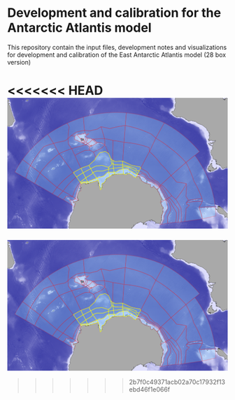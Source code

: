 # Development and calibration for the Antarctic Atlantis model
This repository contain the input files, development notes and visualizations for development and calibration of the East Antarctic Atlantis model (28 box version)

<<<<<<< HEAD
![polygon structure for 28 box model](./atlantis_socean_Lightblue.png)
=======
![polygon structure for 28 box model](atlantis_socean_Lightblue.png)
>>>>>>> 2b7f0c49371acb02a70c17932f13ebd46f1e066f


